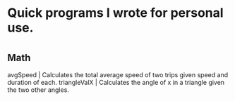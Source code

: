 <h1>Quick programs I wrote for personal use.<h1>

<h2>Math</h2>
  <p>
    avgSpeed | Calculates the total average speed of two trips given speed and duration of each.
    triangleValX | Calculates the angle of x in a triangle given the two other angles.
  </p>
